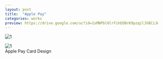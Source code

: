 ```yaml
---
layout: post
title:  "Apple Pay"
categories: works
preview: https://drive.google.com/uc?id=1sMNPbl0lrFihEOBrK9pzqilJVBCiJWlg
---
```


![1](https://drive.google.com/uc?id=1sMNPbl0lrFihEOBrK9pzqilJVBCiJWlg)  

![1](https://drive.google.com/uc?id=1pneTdpaoa_VfEdDowVHvzTX-tP0YuySj)  
Apple Pay Card Design
